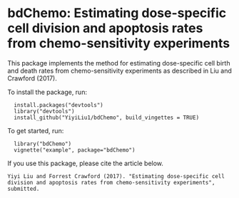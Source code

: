 # bdChemo: Estimating dose-specific cell division and apoptosis rates from chemo-sensitivity experiments

This package implements the method for estimating dose-specific cell birth and death rates from chemo-sensitivity experiments as described in Liu and Crawford (2017).

To install the package, run:

~~~
  install.packages("devtools")
  library("devtools")
  install_github("YiyiLiu1/bdChemo", build_vingettes = TRUE)
~~~
To get started, run:
~~~
  library("bdChemo")
  vignette("example", package="bdChemo")
~~~
If you use this package, please cite the article below.
~~~
Yiyi Liu and Forrest Crawford (2017). "Estimating dose-specific cell division and apoptosis rates from chemo-sensitivity experiments", submitted.
~~~
